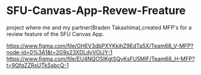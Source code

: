 # SFU-Canvas-App-Revew-Freature
project where me and my partner(Braden Takashima),created MFP's for a review feature of the SFU Canvas App.

https://www.figma.com/file/GHEV3dbPXYKkihZ9EdTa5X/Team68_V-MFP?node-id=0%3A1&t=2G9x23XDLdyVOlJY-1
https://www.figma.com/file/EU4NQOSIKgtSQyKsFU5MlF/Team68_H-MFP?t=9QfqZZRsUTkSsbcQ-1
